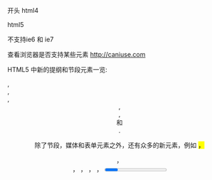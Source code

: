 开头
html4
<!DOCTYPE HTML PUBLIC "-//W3C//DTD HTML 4.01 Transitional//EN" "http://www.w3.org/TR/html4/loose.dtd"> 

html5
<!DOCTYPE html>
不支持ie6 和 ie7

查看浏览器是否支持某些元素
http://caniuse.com

HTML5 中新的提纲和节段元素一览: 

<section>, <article>, <nav>, <header>, <footer>, <aside> 和 <hgroup>.

除了节段，媒体和表单元素之外，还有众多的新元素，例如 
<mark>， <figure>， <figcaption>， <data>， <time>， <output>， <progress>， 或者 <meter>和<main>，这增加了有效的 HTML5 元素的数量。